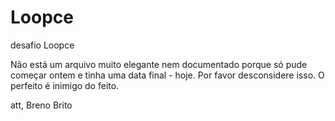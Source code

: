 # Loopce
desafio Loopce

Não está um arquivo muito elegante nem documentado porque só pude começar ontem e tinha uma data final - hoje. Por favor desconsidere isso. O perfeito é inimigo do feito.

att,
Breno Brito
